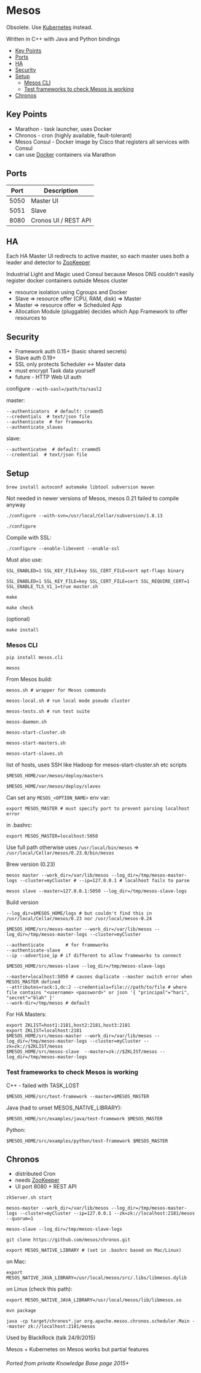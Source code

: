 # Mesos

Obsolete. Use [Kubernetes](kubernetes.md) instead.

Written in C++ with Java and Python bindings

<!-- INDEX_START -->
- [Key Points](#key-points)
- [Ports](#ports)
- [HA](#ha)
- [Security](#security)
- [Setup](#setup)
  - [Mesos CLI](#mesos-cli)
  - [Test frameworks to check Mesos is working](#test-frameworks-to-check-mesos-is-working)
- [Chronos](#chronos)
<!-- INDEX_END -->

## Key Points

- Marathon - task launcher, uses Docker
- Chronos  - cron (highly available, fault-tolerant)
- Mesos Consul - Docker image by Cisco that registers all services with Consul
- can use [Docker](docker.md) containers via Marathon

## Ports

| Port | Description          |
| ---- |----------------------|
| 5050 | Master UI            |
| 5051 | Slave                |
| 8080 | Cronos UI / REST API |

## HA

Each HA Master UI redirects to active master, so each master uses both a leader and detector to [ZooKeeper](zookeeper.md)

Industrial Light and Magic used Consul because Mesos DNS couldn't easily register docker containers outside Mesos cluster

- resource isolation using Cgroups and Docker
- Slave => resource offer (CPU, RAM, disk) => Master
- Master => resource offer => Scheduled App
- Allocation Module (pluggable) decides which App Framework to offer resources to

## Security

- Framework auth 0.15+ (basic shared secrets)
- Slave auth 0.19+
- SSL only protects Scheduler <-> Master data
- must encrypt Task data yourself
- future - HTTP Web UI auth

configure `--with-sasl=/path/to/sasl2`

master:

```
--authenticators  # default: crammd5
--credentials  # text/json file
--authenticate  # for frameworks
--authenticate_slaves
```

slave:

```
--authenticatee  # default: crammd5
--credential  # text/json file
```

## Setup

```shell
brew install autoconf automake libtool subversion maven
```

Not needed in newer versions of Mesos, mesos 0.21 failed to compile anyway

```
./configure --with-svn=/usr/local/Cellar/subversion/1.8.13
```

```shell
./configure
```

Compile with SSL:

```shell
./configure --enable-libevent --enable-ssl
```

Must also use:

```
SSL_ENABLED=1 SSL_KEY_FILE=key SSL_CERT_FILE=cert opt-flags binary
```

```shell
SSL_ENABLED=1 SSL_KEY_FILE=key SSL_CERT_FILE=cert SSL_REQUIRE_CERT=1 SSL_ENABLE_TLS_V1_1=true master.sh
```

```shell
make
```

```shell
make check
```

(optional)

```shell
make install
```

### Mesos CLI

```shell
pip install mesos.cli
```

```shell
mesos
```

From Mesos build:

```shell
mesos.sh # wrapper for Mesos commands
```

```shell
mesos-local.sh # run local mode pseudo cluster
```

```shell
mesos-tests.sh # run test suite
```

```shell
mesos-daemon.sh
```

```shell
mesos-start-cluster.sh
```

```shell
mesos-start-masters.sh
```

```shell
mesos-start-slaves.sh
```

list of hosts, uses SSH like Hadoop for mesos-start-cluster.sh etc scripts

```shell
$MESOS_HOME/var/mesos/deploy/masters
```

```shell
$MESOS_HOME/var/mesos/deploy/slaves
```

Can set any `MESOS_<OPTION_NAME>` env var:

```shell
export MESOS_MASTER # must specify port to prevent parsing localhost error
```

in .bashrc:

```shell
export MESOS_MASTER=localhost:5050
```

Use full path otherwise uses `/usr/local/bin/mesos` => `/usr/local/Cellar/mesos/0.23.0/bin/mesos`

Brew version (0.23)

```shell
mesos master --work_dir=/var/lib/mesos --log_dir=/tmp/mesos-master-logs --cluster=myCluster # --ip=127.0.0.1 # localhost fails to parse
```

```shell
mesos slave --master=127.0.0.1:5050 --log_dir=/tmp/mesos-slave-logs
```

Build version

```
--log_dir=$MESOS_HOME/logs # but couldn't find this in /usr/local/Cellar/mesos/0.23 nor /usr/local/mesos-0.24
```

```shell
$MESOS_HOME/src/mesos-master --work_dir=/var/lib/mesos --log_dir=/tmp/mesos-master-logs --cluster=myCluster
```

```
--authenticate        # for frameworks
--authenticate-slave
--ip --advertise_ip # if different to allow frameworks to connect
```

```shell
$MESOS_HOME/src/mesos-slave --log_dir=/tmp/mesos-slave-logs
```
```
--master=localhost:5050 # causes duplicate --master switch error when MESOS_MASTER defined
--attributes=rack:1,dc:2 --credentials=file:///path/to/file # where file contains "<username> <password>" or json '{ "principal"="hari", "secret"="blah" }'
--work-dir=/tmp/mesos # default
```

For HA Masters:

```shell
export ZKLIST=host1:2181,host2:2181,host3:2181
export ZKLIST=localhost:2181
$MESOS_HOME/src/mesos-master --work_dir=/var/lib/mesos --log_dir=/tmp/mesos-master-logs --cluster=myCluster --zk=zk://$ZKLIST/mesos
$MESOS_HOME/src/mesos-slave  --master=zk://$ZKLIST/mesos --log_dir=/tmp/mesos-master-logs
```

### Test frameworks to check Mesos is working

C++ - failed with TASK_LOST

```shell
$MESOS_HOME/src/test-framework --master=$MESOS_MASTER
```

Java (had to unset MESOS_NATIVE_LIBRARY):

```shell
$MESOS_HOME/src/examples/java/test-framework $MESOS_MASTER
```

Python:

```shell
$MESOS_HOME/src/examples/python/test-framework $MESOS_MASTER
```


## Chronos

- distributed Cron
- needs [ZooKeeper](zookeeper.md)
- UI port 8080 + REST API


```shell
zkServer.sh start
```

```shell
mesos-master --work_dir=/var/lib/mesos --log_dir=/tmp/mesos-master-logs --cluster=myCluster --ip=127.0.0.1 --zk=zk://localhost:2181/mesos --quorum=1
```

```shell
mesos-slave --log_dir=/tmp/mesos-slave-logs
```

```shell
git clone https://github.com/mesos/chronos.git
```

```
export MESOS_NATIVE_LIBRARY # (set in .bashrc based on Mac/Linux)
```
on Mac:

```shell
export MESOS_NATIVE_JAVA_LIBRARY=/usr/local/mesos/src/.libs/libmesos.dylib
```

on Linux (check this path):

```shell
export MESOS_NATIVE_JAVA_LIBRARY=/usr/local/mesos/lib/libmesos.so
```

```shell
mvn package
```

```shell
java -cp target/chronos*.jar org.apache.mesos.chronos.scheduler.Main --master zk://localhost:2181/mesos
```

Used by BlackRock (talk 24/9/2015)

Mesos + Kubernetes on Mesos works but partial features

###### Ported from private Knowledge Base page 2015+
